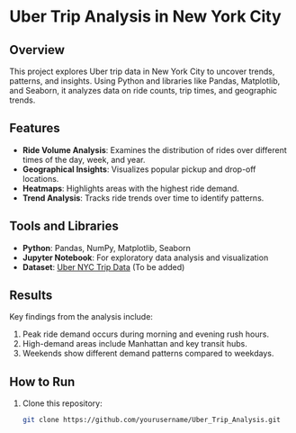 # Uber Trip Analysis in New York City

## Overview
This project explores Uber trip data in New York City to uncover trends, patterns, and insights. Using Python and libraries like Pandas, Matplotlib, and Seaborn, it analyzes data on ride counts, trip times, and geographic trends.

## Features
- **Ride Volume Analysis**: Examines the distribution of rides over different times of the day, week, and year.
- **Geographical Insights**: Visualizes popular pickup and drop-off locations.
- **Heatmaps**: Highlights areas with the highest ride demand.
- **Trend Analysis**: Tracks ride trends over time to identify patterns.

## Tools and Libraries
- **Python**: Pandas, NumPy, Matplotlib, Seaborn
- **Jupyter Notebook**: For exploratory data analysis and visualization
- **Dataset**: [Uber NYC Trip Data](#) (To be added)

## Results
Key findings from the analysis include:
1. Peak ride demand occurs during morning and evening rush hours.
2. High-demand areas include Manhattan and key transit hubs.
3. Weekends show different demand patterns compared to weekdays.

## How to Run
1. Clone this repository:
   ```bash
   git clone https://github.com/yourusername/Uber_Trip_Analysis.git
